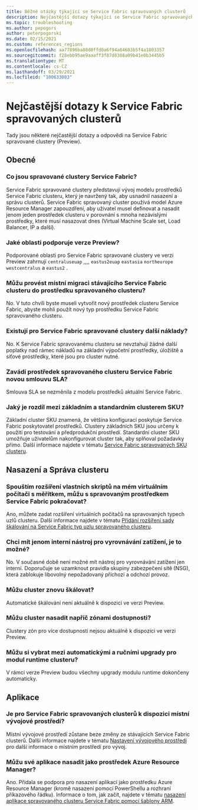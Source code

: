 ```yaml
---
title: Běžné otázky týkající se Service Fabric spravovaných clusterů
description: Nejčastější dotazy týkající se Service Fabric spravovaných clusterů, včetně možností, případů použití a běžných scénářů.
ms.topic: troubleshooting
ms.author: pepogors
author: peterpogorski
ms.date: 02/15/2021
ms.custom: references_regions
ms.openlocfilehash: aa77896ba88d0ffd0a6f94a84603b5f4a1803357
ms.sourcegitcommit: f28ebb95ae9aaaff3f87d8388a09b41e0b3445b5
ms.translationtype: MT
ms.contentlocale: cs-CZ
ms.lasthandoff: 03/29/2021
ms.locfileid: "100633083"
---
```

# <a name="service-fabric-managed-clusters-frequently-asked-questions"></a>Nejčastější dotazy k Service Fabric spravovaných clusterů

Tady jsou některé nejčastější dotazy a odpovědi na Service Fabric spravované clustery (Preview).

## <a name="general"></a>Obecné

### <a name="what-are-service-fabric-managed-clusters"></a>Co jsou spravované clustery Service Fabric?

Service Fabric spravované clustery představují vývoj modelu prostředků Service Fabric clusteru, který je navržený tak, aby usnadnil nasazení a správu clusterů. Service Fabric spravovaný cluster používá model Azure Resource Manager zapouzdření, aby uživatel musel definovat a nasadit jenom jeden prostředek clusteru v porovnání s mnoha nezávislými prostředky, které musí nasazovat dnes (Virtual Machine Scale set, Load Balancer, IP a další).

### <a name="what-regions-are-supported-in-the-preview"></a>Jaké oblasti podporuje verze Preview?

Podporované oblasti pro Service Fabric spravované clustery ve verzi Preview zahrnují `centraluseuap` ,,,, `eastus2euap` `eastasia` `northeurope` `westcentralus` a `eastus2` .

### <a name="can-i-do-an-in-place-migration-of-my-existing-service-fabric-cluster-to-a-managed-cluster-resource"></a>Můžu provést místní migraci stávajícího Service Fabric clusteru do prostředku spravovaného clusteru?

No. V tuto chvíli byste museli vytvořit nový prostředek clusteru Service Fabric, abyste mohli použít nový typ prostředku Service Fabric spravovaného clusteru.

### <a name="is-there-an-additional-cost-for-service-fabric-managed-clusters"></a>Existují pro Service Fabric spravované clustery další náklady?

No. K Service Fabric spravovanému clusteru se nevztahují žádné další poplatky nad rámec nákladů na základní výpočetní prostředky, úložiště a síťové prostředky, které jsou pro cluster nutné.

### <a name="is-there-a-new-sla-introduced-by-the-service-fabric-managed-cluster-resource"></a>Zavádí prostředek spravovaného clusteru Service Fabric novou smlouvu SLA?

Smlouva SLA se nezměnila z modelu prostředků aktuální Service Fabric.

### <a name="what-is-the-difference-between-a-basic-and-standard-sku-cluster"></a>Jaký je rozdíl mezi základním a standardním clusterem SKU?

Základní cluster SKU znamená, že většina konfigurací poskytuje Service Fabric poskytovatel prostředků. Clustery základních SKU jsou určeny k použití pro testování a předprodukční prostředí. Standardní cluster SKU umožňuje uživatelům nakonfigurovat cluster tak, aby splňoval požadavky přímo. Další informace najdete v tématu [Service Fabric spravovaných SKU clusteru](./overview-managed-cluster.md#service-fabric-managed-cluster-skus).

## <a name="cluster-deployment-and-management"></a>Nasazení a Správa clusteru

### <a name="i-run-custom-script-extensions-on-my-virtual-machine-scale-set-can-i-continue-to-do-that-with-a-managed-service-fabric-resource"></a>Spouštím rozšíření vlastních skriptů na mém virtuálním počítači s měřítkem, můžu s spravovaným prostředkem Service Fabric pokračovat?

Ano, můžete zadat rozšíření virtuálních počítačů na spravovaných typech uzlů clusteru. Další informace najdete v tématu [Přidání rozšíření sady škálování na Service Fabric typ uzlu spravovaného clusteru](how-to-managed-cluster-vmss-extension.md).

### <a name="i-want-to-have-an-internal-only-load-balancer-is-that-possible"></a>Chci mít jenom interní nástroj pro vyrovnávání zatížení, je to možné?

No. V současné době není možné mít nástroj pro vyrovnávání zatížení jen interní. Doporučuje se uzamknout pravidla skupiny zabezpečení sítě (NSG), která zablokuje libovolný nepožadovaný příchozí a odchozí provoz.

### <a name="can-i-autoscale-my-cluster"></a>Můžu cluster znovu škálovat?

Automatické škálování není aktuálně k dispozici ve verzi Preview.

### <a name="can-i-deploy-my-cluster-across-availability-zones"></a>Můžu cluster nasadit napříč zónami dostupnosti?

Clustery zón pro více dostupnosti nejsou aktuálně k dispozici ve verzi Preview.

### <a name="can-i-select-between-automatic-and-manual-upgrades-for-my-cluster-runtime"></a>Můžu si vybrat mezi automatickými a ručními upgrady pro modul runtime clusteru?

V rámci verze Preview budou všechny upgrady modulu runtime dokončeny automaticky.

## <a name="applications"></a>Aplikace

### <a name="is-there-a-local-development-experience-for-service-fabric-managed-clusters"></a>Je pro Service Fabric spravovaných clusterů k dispozici místní vývojové prostředí?

Místní vývojové prostředí zůstane beze změny ze stávajících Service Fabric clusterů. Další informace najdete v tématu [Nastavení vývojového prostředí](./service-fabric-get-started.md) pro další informace o místním prostředí pro vývoj.

### <a name="can-i-deploy-my-applications-as-an-azure-resource-manager-resource"></a>Můžu své aplikace nasadit jako prostředek Azure Resource Manager?

Ano. Přidala se podpora pro nasazení aplikací jako prostředku Azure Resource Manager (kromě nasazení pomocí PowerShellu a rozhraní příkazového řádku). Informace o tom, jak začít, najdete v tématu [nasazení aplikace spravovaného clusteru Service Fabric pomocí šablony ARM](how-to-managed-cluster-app-deployment-template.md).
